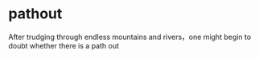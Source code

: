 # pathout
After trudging through endless mountains and rivers，one might begin to doubt whether there is a path out
